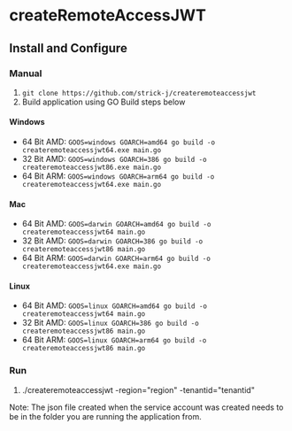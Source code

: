 # createRemoteAccessJWT

## Install and Configure

### Manual
1. `git clone https://github.com/strick-j/createremoteaccessjwt`
2. Build application using GO Build steps below

#### Windows
-  64 Bit AMD: `GOOS=windows GOARCH=amd64 go build -o createremoteaccessjwt64.exe main.go`
-  32 Bit AMD: `GOOS=windows GOARCH=386 go build -o createremoteaccessjwt86.exe main.go`
-  64 Bit ARM: `GOOS=windows GOARCH=arm64 go build -o createremoteaccessjwt64.exe main.go`

#### Mac
-  64 Bit AMD: `GOOS=darwin GOARCH=amd64 go build -o createremoteaccessjwt64 main.go`
-  32 Bit AMD: `GOOS=darwin GOARCH=386 go build -o createremoteaccessjwt86 main.go`
-  64 Bit ARM: `GOOS=darwin GOARCH=arm64 go build -o createremoteaccessjwt64.exe main.go`

#### Linux
-  64 Bit AMD: `GOOS=linux GOARCH=amd64 go build -o createremoteaccessjwt64 main.go`
-  32 Bit AMD: `GOOS=linux GOARCH=386 go build -o createremoteaccessjwt86 main.go`
-  64 Bit ARM: `GOOS=linux GOARCH=arm64 go build -o createremoteaccessjwt86 main.go`

### Run
1. ./createremoteaccessjwt -region="region" -tenantid="tenantid"

Note: The json file created when the service account was created needs to be in the folder you are running the application from.